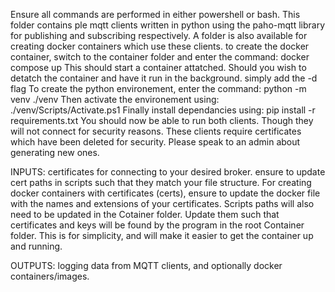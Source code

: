 Ensure all commands are performed in either powershell or bash.
This folder contains    ple mqtt clients written in python using the paho-mqtt library for publishing and subscribing respectively.
A folder is also available for creating docker containers which use these clients.
to create the docker container, switch to the container folder and enter the command:
docker compose up
This should start a container attatched. Should you wish to detatch the container and have it run in the background. simply add the -d flag
To create the python environement, enter the command:
python -m venv ./venv
Then activate the environement using:
./venv/Scripts/Activate.ps1
Finally install dependancies using:
pip install -r requirements.txt
You should now be able to run both clients. Though they will not connect for security reasons.
These clients require certificates which have been deleted for security. Please speak to an admin about generating new ones.

INPUTS: certificates for connecting to your desired broker. ensure to update cert paths in scripts such that they match your file structure. 
For creating docker containers with certificates (certs), ensure to update the docker file with the names and extensions of your certificates. 
Scripts paths will also need to be updated in the Cotainer folder.
Update them such that certificates and keys will be found by the program in the root Container folder. 
This is for simplicity, and will make it easier to get the container up and running.

OUTPUTS: logging data from MQTT clients, and optionally docker containers/images.